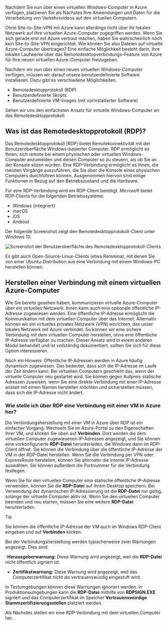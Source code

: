 Nachdem Sie nun über einen virtuellen Windows-Computer in Azure verfügen, platzieren Sie als Nächstes Ihre Anwendungen und Daten für die Verarbeitung von Verkehrsvideos auf den virtuellen Computern. 

Ohne Site-to-Site-VPN mit Azure kann allerdings nicht über Ihr lokales Netzwerk auf Ihre virtuellen Azure-Computer zugegriffen werden. Wenn Sie sich gerade erst mit Azure vertraut machen, haben Sie wahrscheinlich noch kein Site-to-Site-VPN eingerichtet. Wie können Sie also Dateien auf virtuelle Azure-Computer übertragen? Eine einfache Möglichkeit besteht darin, Ihre lokalen Laufwerke über das Remotedesktopverbindungs-Feature von Azure für Ihre neuen virtuellen Azure-Computer freizugeben.

Nachdem wir nun über einen neuen virtuellen Windows-Computer verfügen, müssen wir darauf unsere benutzerdefinierte Software installieren. Dazu gibt es verschiedene Möglichkeiten.

- Remotedesktopprotokoll (RDP)
- Benutzerdefinierte Skripts
- Benutzerdefinierte VM-Images (mit vorinstallierter Software)

Sehen wir uns den einfachsten Ansatz für virtuelle Windows-Computer an: das Remotedesktopprotokoll.

## <a name="what-is-the-remote-desktop-protocol"></a>Was ist das Remotedesktopprotokoll (RDP)?

Das Remotedesktopprotokoll (RDP) bietet Remotekonnektivität mit der Benutzeroberfläche Windows-basierter Computer. RDP ermöglicht es Ihnen, sich remote bei einem physischen oder virtuellen Windows-Computer anzumelden und diesen Computer so zu steuern, als ob Sie an der Konsole sitzen würden. Eine RDP-Verbindung ermöglicht es Ihnen, die meisten Vorgänge auszuführen, die Sie über die Konsole eines physischen Computers durchführen können. Ausgenommen hiervon sind einige Funktionen in Bezug auf den Betriebszustand und die Hardware.

Für eine RDP-Verbindung wird ein RDP-Client benötigt. Microsoft bietet RDP-Clients für die folgenden Betriebssysteme:

- Windows (integriert)
- macOS
- iOS
- Android

Der folgende Screenshot zeigt den Remotedesktopprotokoll-Client unter Windows 10.

![Screenshot der Benutzeroberfläche des Remotedesktopprotokoll-Clients](../media/4-rdp-client.png)

Es gibt auch Open-Source-Linux-Clients (etwa Remmina), mit denen Sie von einer Ubuntu-Distribution aus eine Verbindung mit einem Windows-PC herstellen können.

## <a name="connecting-to-an-azure-vm"></a>Herstellen einer Verbindung mit einem virtuellen Azure-Computer

Wie Sie bereits gesehen haben, kommunizieren virtuelle Azure-Computer über ein virtuelles Netzwerk. Ihnen kann auch eine optionale öffentliche IP-Adresse zugewiesen werden. Eine öffentliche IP-Adresse ermöglicht die Kommunikation mit dem virtuellen Computer über das Internet. Alternativ können wir ein virtuelles privates Netzwerk (VPN) einrichten, das unser lokales Netzwerk mit Azure verbindet. So können wir eine sichere Verbindung mit dem virtuellen Computer herstellen, ohne eine öffentliche IP-Adresse verfügbar zu machen. Dieser Ansatz wird in einem anderen Modul behandelt und ist vollständig dokumentiert, sollten Sie sich für diese Option interessieren.

Noch ein Hinweis: Öffentliche IP-Adressen werden in Azure häufig dynamisch zugewiesen. Das bedeutet, dass sich die IP-Adresse im Laufe der Zeit ändern kann. Bei virtuellen Computern geschieht das, wenn der virtuelle Computer neu gestartet wird. Sie können gegen Aufpreis statische Adressen zuweisen, wenn Sie eine direkte Verbindung mit einer IP-Adresse anstatt mit einem Namen herstellen möchten und sicherstellen müssen, dass sich die IP-Adresse nicht ändert.

### <a name="how-do-you-connect-to-a-vm-in-azure-using-rdp"></a>Wie stelle ich über RDP eine Verbindung mit einer VM in Azure her?

Die Verbindungsherstellung mit einer VM in Azure über RDP ist ein einfacher Vorgang. Wechseln Sie im Azure-Portal zu den Eigenschaften Ihrer VM, und klicken Sie oben auf **Verbinden**. Dort werden die dem virtuellen Computer zugewiesenen IP-Adressen angezeigt, und Sie können eine vorkonfigurierte **RDP-Datei** herunterladen, die Windows dann im RDP-Client öffnet. Sie können die Verbindung über die öffentliche IP-Adresse der VM in der RDP-Datei herstellen. Wenn Sie die Verbindung per VPN oder ExpressRoute herstellen, können Sie alternativ die interne IP-Adresse auswählen. Sie können außerdem die Portnummer für die Verbindung festlegen.

Wenn Sie für den virtuellen Computer eine statische öffentliche IP-Adresse verwenden, können Sie die **RDP-Datei** auf Ihrem Desktop speichern. Bei Verwendung der dynamischen IP-Adressierung ist die **RDP-Datei** nur gültig, solange der virtuelle Computer aktiv ist. Wenn Sie den virtuellen Computer beenden und neu starten, müssen Sie eine weitere **RDP-Datei** herunterladen.

> [!TIP]
> Sie können die öffentliche IP-Adresse der VM auch im Windows RDP-Client eingeben und auf **Verbinden** klicken.

Bei der Verbindungsherstellung werden typischerweise zwei Warnungen angezeigt. Dies sind:

-**Herausgeberwarnung:** Diese Warnung wird angezeigt, weil die **RDP-Datei** nicht öffentlich signiert ist.
- **Zertifikatwarnung:** Diese Warnung wird angezeigt, weil das Computerzertifikat nicht als vertrauenswürdig eingestuft wird.

In Testumgebungen können diese Warnungen ignoriert werden. In Produktionsumgebungen kann die **RDP-Datei** mithilfe von **RDPSIGN.EXE** signiert und das Computerzertifikat im Speicher **Vertrauenswürdige Stammzertifizierungsstellen** platziert werden.

Als Nächstes stellen wir eine RDP-Verbindung mit dem virtuellen Computer her.